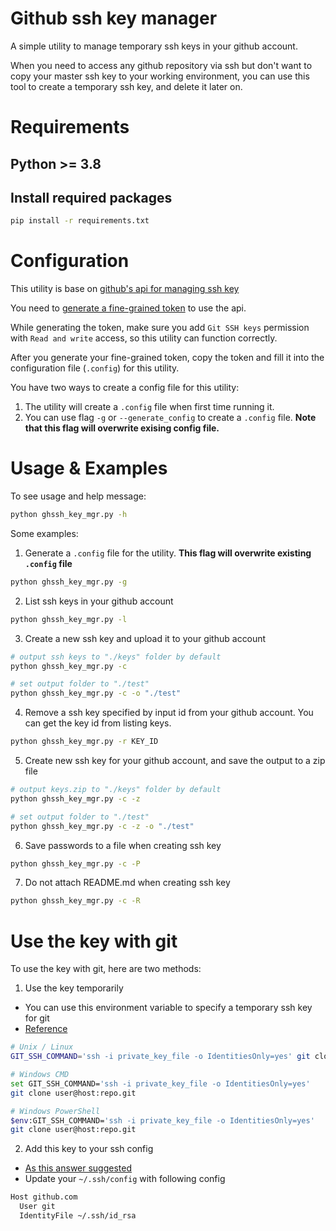 # Github ssh key manager

A simple utility to manage temporary ssh keys in your github account.

When you need to access any github repository via ssh but don't want to copy your master ssh key to your working environment, you can use this tool to create a temporary ssh key, and delete it later on.

# Requirements

## Python >= 3.8

## Install required packages
```sh
pip install -r requirements.txt
```

# Configuration

This utility is base on [github's api for managing ssh key](https://docs.github.com/en/rest/users/keys?apiVersion=2022-11-28)

You need to [generate a fine-grained token](https://github.com/settings/personal-access-tokens/new) to use the api.

While generating the token, make sure you add `Git SSH keys` permission with `Read and write` access, so this utility can function correctly.

After you generate your fine-grained token, copy the token and fill it into the configuration file (`.config`) for this utility.

You have two ways to create a config file for this utility:
1. The utility will create a `.config` file when first time running it.
2. You can use flag `-g` or `--generate_config` to create a `.config` file. **Note that this flag will overwrite exising config file.**


# Usage & Examples

To see usage and help message:

```sh
python ghssh_key_mgr.py -h
```

Some examples:

1. Generate a `.config` file for the utility. **This flag will overwrite existing `.config` file**
```sh
python ghssh_key_mgr.py -g
```

2. List ssh keys in your github account
```sh
python ghssh_key_mgr.py -l
```

3. Create a new ssh key and upload it to your github account
```sh
# output ssh keys to "./keys" folder by default
python ghssh_key_mgr.py -c

# set output folder to "./test"
python ghssh_key_mgr.py -c -o "./test"
```

4. Remove a ssh key specified by input id from your github account. You can get the key id from listing keys.
```sh
python ghssh_key_mgr.py -r KEY_ID
```

5. Create new ssh key for your github account, and save the output to a zip file
```sh
# output keys.zip to "./keys" folder by default
python ghssh_key_mgr.py -c -z

# set output folder to "./test"
python ghssh_key_mgr.py -c -z -o "./test"
```

6. Save passwords to a file when creating ssh key
```sh
python ghssh_key_mgr.py -c -P
```

7. Do not attach README.md when creating ssh key
```sh
python ghssh_key_mgr.py -c -R
```


# Use the key with git

To use the key with git, here are two methods:

1. Use the key temporarily
 * You can use this environment variable to specify a temporary ssh key for git
 * [Reference](https://stackoverflow.com/a/29754018)

```sh
# Unix / Linux
GIT_SSH_COMMAND='ssh -i private_key_file -o IdentitiesOnly=yes' git clone user@host:repo.git

# Windows CMD
set GIT_SSH_COMMAND='ssh -i private_key_file -o IdentitiesOnly=yes'
git clone user@host:repo.git

# Windows PowerShell
$env:GIT_SSH_COMMAND='ssh -i private_key_file -o IdentitiesOnly=yes'
git clone user@host:repo.git
```

2. Add this key to your ssh config
 * [As this answer suggested](https://stackoverflow.com/a/74800613)
 * Update your `~/.ssh/config` with following config

```sh
Host github.com
  User git
  IdentityFile ~/.ssh/id_rsa
```